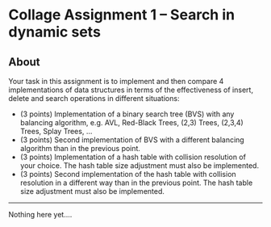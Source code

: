 # Collage Assignment 1 – Search in dynamic sets

## About
Your task in this assignment is to implement and then compare 4 implementations of data structures
in terms of the effectiveness of insert, delete and search operations in different situations:
* (3 points) Implementation of a binary search tree (BVS) with any balancing algorithm, e.g. AVL,
Red-Black Trees, (2,3) Trees, (2,3,4) Trees, Splay Trees, ...
* (3 points) Second implementation of BVS with a different balancing algorithm than in the
previous point.
* (3 points) Implementation of a hash table with collision resolution of your choice. The hash
table size adjustment must also be implemented.
* (3 points) Second implementation of the hash table with collision resolution in a different way
than in the previous point. The hash table size adjustment must also be implemented.
---

Nothing here yet....
